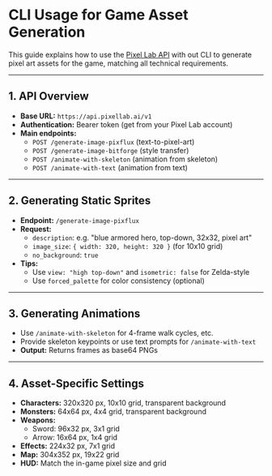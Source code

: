 # CLI Usage for Game Asset Generation

This guide explains how to use the [Pixel Lab API](https://api.pixellab.ai/v1/docs) with out CLI to generate pixel art assets for the game, matching all technical requirements.

---

## 1. API Overview

- **Base URL:** `https://api.pixellab.ai/v1`
- **Authentication:** Bearer token (get from your Pixel Lab account)
- **Main endpoints:**
  - `POST /generate-image-pixflux` (text-to-pixel-art)
  - `POST /generate-image-bitforge` (style transfer)
  - `POST /animate-with-skeleton` (animation from skeleton)
  - `POST /animate-with-text` (animation from text)

---

## 2. Generating Static Sprites

- **Endpoint:** `/generate-image-pixflux`
- **Request:**
  - `description`: e.g. "blue armored hero, top-down, 32x32, pixel art"
  - `image_size`: `{ width: 320, height: 320 }` (for 10x10 grid)
  - `no_background`: `true`
- **Tips:**
  - Use `view: "high top-down"` and `isometric: false` for Zelda-style
  - Use `forced_palette` for color consistency (optional)

---

## 3. Generating Animations

- Use `/animate-with-skeleton` for 4-frame walk cycles, etc.
- Provide skeleton keypoints or use text prompts for `/animate-with-text`
- **Output:** Returns frames as base64 PNGs

---

## 4. Asset-Specific Settings

- **Characters:** 320x320 px, 10x10 grid, transparent background
- **Monsters:** 64x64 px, 4x4 grid, transparent background
- **Weapons:**
  - Sword: 96x32 px, 3x1 grid
  - Arrow: 16x64 px, 1x4 grid
- **Effects:** 224x32 px, 7x1 grid
- **Map:** 304x352 px, 19x22 grid
- **HUD:** Match the in-game pixel size and grid
